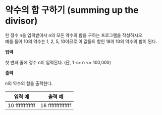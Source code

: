 약수의 합 구하기 (summing up the divisor)
====================================

한 정수 n을 입력받아서 n의 모든 약수의 합을 구하는 프로그램을 작성하시오.   
예를 들어 10의 약수는 1, 2, 5, 10이므로 이 값들의 합인 18이 10의 약수의 합이 된다.  

**입력** 

첫 번째 줄에 정수 n이 입력된다. (단, 1 <= n <= 100,000)

**출력**  

n의 약수의 합을 출력한다.

|입력 예      | 출력 예    |
|:----------------------:|:-------------------------:|
|10     ffffffffffff     | 18      ffffffffffffff   |

